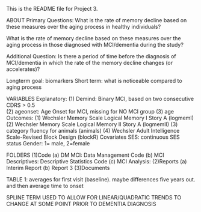 This is the README file for Project 3.

ABOUT
Primary Questions:
What is the rate of memory decline based on these measures over the aging process in healthy individuals?

What is the rate of memory decline based on these measures over the aging process in those diagnosed with MCI/dementia during the study?

Additional Question:
Is there a period of time before the diagnosis of MCI/dementia in which the rate of the memory decline changes (or accelerates)?

Longterm goal: biomarkers Short term: what is noticeable compared to aging process

VARIABLES
Explanatory:
(1) Demind: Binary MCI, based on two consecutive CDRS > 0.5  
(2) ageonset: Age Onset for MCI, missing for NO MCI group 
(3) age
Outcomes: 
(1) Wechsler Memory Scale Logical Memory I Story A (logmemI) 
(2) Wechsler Memory Scale Logical Memory II Story A (logmemII) 
(3) category fluency for animals (animals)
(4) Wechsler Adult Intelligence Scale-Revised Block Design (blockR)
Covariates
SES: continuous SES status 
Gender: 1= male, 2=female
		
FOLDERS
(1)Code
	(a) DM MCI: Data Management Code
	(b) MCI Descriptives: Descriptive Statistics Code
	(c) MCI Analysis:
(2)Reports
	(a) Interim Report
	(b) Report 3
(3)Documents
 

TABLE 1: averages for first visit (baseline). maybe differences five years out. 
and then average time to onset

SPLINE TERM USED TO ALLOW FOR LINEAR/QUADRATIC TRENDS TO CHANGE AT SOME POINT PRIOR TO DEMENTIA DIAGNOSIS 

	 
